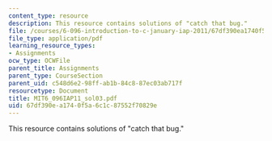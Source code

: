 ```yaml
---
content_type: resource
description: This resource contains solutions of "catch that bug."
file: /courses/6-096-introduction-to-c-january-iap-2011/67df390ea1740f5a6c1c87552f70829e_MIT6_096IAP11_sol03.pdf
file_type: application/pdf
learning_resource_types:
- Assignments
ocw_type: OCWFile
parent_title: Assignments
parent_type: CourseSection
parent_uid: c548d6e2-98ff-ab1b-84c8-87ec03ab717f
resourcetype: Document
title: MIT6_096IAP11_sol03.pdf
uid: 67df390e-a174-0f5a-6c1c-87552f70829e
---
```

This resource contains solutions of "catch that bug."

